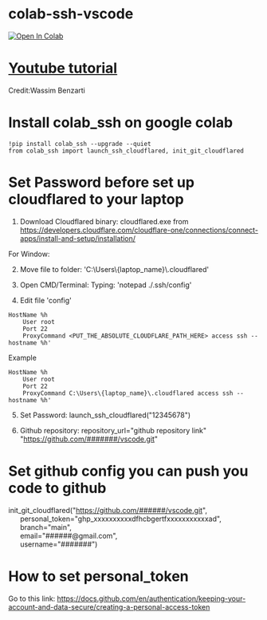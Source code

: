 # colab-ssh-vscode

[![Open In Colab](https://colab.research.google.com/assets/colab-badge.svg)](https://colab.research.google.com/github/worachot-n/colab-ssh-vscode/blob/main/colab_ssh_vscode.ipynb)

# [Youtube tutorial](https://www.youtube.com/watch?v=Q78_MMaNe_U&t=4s)

Credit:Wassim Benzarti

# Install colab_ssh on google colab

```
!pip install colab_ssh --upgrade --quiet
from colab_ssh import launch_ssh_cloudflared, init_git_cloudflared
```

# Set Password before set up cloudflared to your laptop

1. Download Cloudflared binary: cloudflared.exe from https://developers.cloudflare.com/cloudflare-one/connections/connect-apps/install-and-setup/installation/

  For Window:

2. Move file to folder: 'C:\Users\\{laptop_name}\\.cloudflared\'

3. Open CMD/Terminal: Typing: 'notepad ./.ssh/config'

4. Edit file 'config'
```	
HostName %h
	User root
	Port 22
	ProxyCommand <PUT_THE_ABSOLUTE_CLOUDFLARE_PATH_HERE> access ssh --hostname %h'
```
Example
```	
HostName %h
	User root
	Port 22
	ProxyCommand C:\Users\{laptop_name}\.cloudflared access ssh --hostname %h'
```

5. Set Password: launch_ssh_cloudflared("12345678")

6. Github repository: repository_url="github repository link" "https://github.com/#######/vscode.git"

# Set github config you can push you code to github

init_git_cloudflared("https://github.com/######/vscode.git", <br>
&nbsp;&nbsp;&nbsp;&nbsp;&nbsp;&nbsp;personal_token="ghp_xxxxxxxxxxdfhcbgertfxxxxxxxxxxxad", <br>
&nbsp;&nbsp;&nbsp;&nbsp;&nbsp;&nbsp;branch="main", <br>
&nbsp;&nbsp;&nbsp;&nbsp;&nbsp;&nbsp;email="######@gmail.com", <br>
&nbsp;&nbsp;&nbsp;&nbsp;&nbsp;&nbsp;username="#######") <br>
         
# How to set personal_token

Go to this link:
https://docs.github.com/en/authentication/keeping-your-account-and-data-secure/creating-a-personal-access-token
